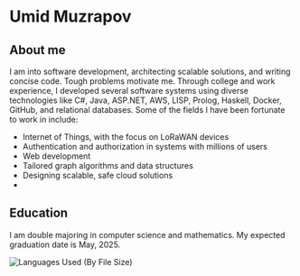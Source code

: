# Umid Muzrapov

## About me
I am into software development, architecting scalable solutions, and writing concise code. Tough problems motivate me. Through college and work experience, I developed several software systems using diverse technologies like C#, Java, ASP.NET, AWS, LISP, Prolog, Haskell, Docker, GitHub, and relational databases. Some of the fields I have been fortunate to work in include: 
+ Internet of Things, with the focus on LoRaWAN devices
+ Authentication and authorization in systems with millions of users
+ Web development
+ Tailored graph algorithms and data structures 
+ Designing scalable, safe cloud solutions
+ 
## Education
I am double majoring in computer science and mathematics. My expected graduation date is May, 2025.

<img align='center' src="https://github-readme-stats-one-bice.vercel.app/api/top-langs/?username=UmidMuzrapov&layout=compact&hide=html,scss,css,ActionScript,Makefile&langs_count=8&theme=ayu-mirage&hide_border=true&custom_title=Languages%20Used&role=OWNER,ORGANIZATION_MEMBER,COLLABORATOR&exclude_repo=simple-badges" alt="Languages Used (By File Size)">





